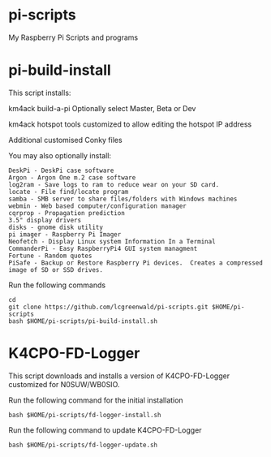 # pi-scripts
My Raspberry Pi Scripts and programs

# pi-build-install
This script installs:

km4ack build-a-pi
	Optionally select Master, Beta or Dev 

km4ack hotspot tools customized to allow editing the hotspot IP address

Additional customised Conky files

You may also optionally install:

	DeskPi - DeskPi case software
	Argon - Argon One m.2 case software
	log2ram - Save logs to ram to reduce wear on your SD card.
	locate - File find/locate program
	samba - SMB server to share files/folders with Windows machines
	webmin - Web based computer/configuration manager
	cqrprop - Propagation prediction 
	3.5" display drivers
	disks - gnome disk utility
	pi imager - Raspberry Pi Imager
	Neofetch - Display Linux system Information In a Terminal
	CommanderPi - Easy RaspberryPi4 GUI system managment
	Fortune - Random quotes
	PiSafe - Backup or Restore Raspberry Pi devices.  Creates a compressed image of SD or SSD drives.

Run the following commands

	cd
	git clone https://github.com/lcgreenwald/pi-scripts.git $HOME/pi-scripts
	bash $HOME/pi-scripts/pi-build-install.sh


# K4CPO-FD-Logger

This script downloads and installs a version of K4CPO-FD-Logger customized for N0SUW/WB0SIO.

Run the following command for the initial installation

	bash $HOME/pi-scripts/fd-logger-install.sh

Run the following command to update K4CPO-FD-Logger

	bash $HOME/pi-scripts/fd-logger-update.sh
	

